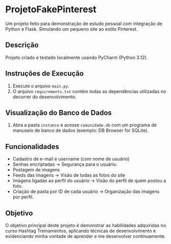 # ProjetoFakePinterest
Um projeto feito para demonstração de estudo pessoal com integração de Python e Flask. Simulando um pequeno site ao estilo Pinterest.

## Descrição

Projeto criado e testado localmente usando PyCharm (Python 3.12). 

## Instruções de Execução

1. Execute o arquivo `main.py`.
2. O arquivo `requirements.txt` contém todas as dependências utilizadas no decorrer do desenvolvimento.

## Visualização do Banco de Dados

1. Abra a pasta `instance` e acesse `comunidade.db` com um programa de manuseio de banco de dados (exemplo: DB Browser for SQLite).

## Funcionalidades

- Cadastro de e-mail e username (com nome de usuário)
- Senhas encriptadas -> Segurança para o usuário.
- Postagem de imagens
- Feeds das imagens -> Visão de todas as fotos do site
- Imagens ligadas ao perfil do usuário -> Visão do perfil de quem postou a foto.
- Criação de pasta por ID de cada usuário -> Organização das imagens por perfil.

## Objetivo
O objetivo principal deste projeto é demonstrar as habilidades adquiridas no curso Hashtag Treinamentos, aplicando técnicas de desenvolvimento e evidenciando minha vontade de aprender e me desenvolver continuamente. 

